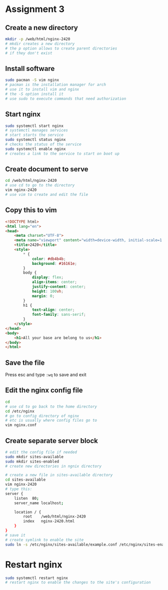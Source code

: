 # Assignment 3
## Create a new directory
```bash
mkdir -p /web/html/nginx-2420
# mkdir creates a new directory 
# the p option allows to create parent directories
# if they don't exist
```
## Install software
```bash
sudo pacman -S vim nginx
# pacman is the installation manager for arch
# use it to install vim and nginx
# the -S option install it
# use sudo to execute commands that need authorization
```
## Start nginx
```bash
sudo systemctl start nginx
# systemctl manages services
# start starts the service
sudo systemctl status nginx
# checks the status of the service
sudo systemctl enable nginx
# creates a link to the service to start on boot up
```
## Create document to serve
```bash
cd /web/html/nginx-2420
# use cd to go to the directory
vim nginx-2420
# use vim to create and edit the file
```
## Copy this to vim
```html
<!DOCTYPE html>
<html lang="en">
<head>
    <meta charset="UTF-8">
    <meta name="viewport" content="width=device-width, initial-scale=1.0">
    <title>2420</title>
    <style>
        * {
            color: #db4b4b;
            background: #16161e;
        }
        body {
            display: flex;
            align-items: center;
            justify-content: center;
            height: 100vh;
            margin: 0;
        }
        h1 {
            text-align: center;
            font-family: sans-serif;
        }
    </style>
</head>
<body>
    <h1>All your base are belong to us</h1>
</body>
</html>
```
## Save the file
Press esc and type `:wq` to save and exit 
## Edit the nginx config file
```bash
cd
# use cd to go back to the home directory
cd /etc/nginx
# go to config directory of nginx
# etc is usually where config files go to
vim nginx.conf
```
## Create separate server block
```bash
# edit the config file if needed
sudo mkdir sites-available
sudo mkdir sites-enabled
# create new directories in ngnix directory

# create a new file in sites-available directory
cd sites-available
vim nginx-2420
# type this:
server {
    listen  80;
    server_name localhost;

    location / {
        root    /web/html/nginx-2420
        index   nginx-2420.html
    }
}
# save it
# create symlink to enable the site
sudo ln -s /etc/nginx/sites-available/example.conf /etc/nginx/sites-enabled/nginx-2420
```
# Restart nginx
```bash
sudo systemctl restart nginx
# restart nginx to enable the changes to the site's configuration
```